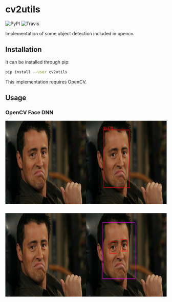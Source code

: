 # cv2utils

![PyPI](https://img.shields.io/pypi/v/cv2utils.svg?label=cv2utils)
![Travis](https://img.shields.io/travis/com/luizcarloscf/cv2utils.svg?label=Linux)

Implementation of some object detection included in opencv.

## Installation

It can be installed through pip:
```bash
pip install --user cv2utils
```
This implementation requires OpenCV.

## Usage

### OpenCV Face DNN


<p align="center"><img src="https://raw.githubusercontent.com/luizcarloscf/cv2utils/develop/result_dnn.jpg" align=middle width=640pt height=261pt/></p>

```python

```

<p align="center"><img src="https://raw.githubusercontent.com/luizcarloscf/cv2utils/develop/result_cascade.jpg" align=middle width=640pt height=261pt/></p>


```python

```



